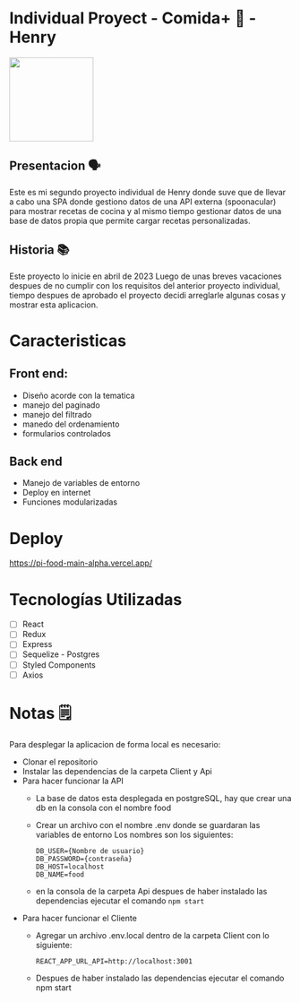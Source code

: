 

# **Individual Proyect** - Comida+ 🥑 - Henry

<img height="150" src="./comida+Icon.png" />

## Presentacion 🗣️

Este es mi segundo proyecto individual de Henry donde suve que de llevar a cabo una SPA donde gestiono datos de una API externa (spoonacular) para mostrar recetas de cocina y al mismo tiempo gestionar datos de una base de datos propia que permite cargar recetas personalizadas.

## Historia 📚

Este proyecto lo inicie en abril de 2023 Luego de unas breves vacaciones despues de no cumplir con los requisitos del anterior proyecto individual, tiempo despues de aprobado el proyecto decidi arreglarle algunas cosas y mostrar esta aplicacion.

# Caracteristicas

## Front end:
- Diseño acorde con la tematica 
- manejo del paginado 
- manejo del filtrado 
- manedo del ordenamiento
- formularios controlados

## Back end
- Manejo de variables de entorno
- Deploy en internet
- Funciones modularizadas

# Deploy

https://pi-food-main-alpha.vercel.app/

# Tecnologías Utilizadas

- [ ] React
- [ ] Redux
- [ ] Express
- [ ] Sequelize - Postgres
- [ ] Styled Components
- [ ] Axios

# Notas 🗒️

Para desplegar la aplicacion de forma local es necesario:

- Clonar el repositorio
- Instalar las dependencias de la carpeta Client y Api 
- Para hacer funcionar la API
  - La base de datos esta desplegada en postgreSQL, hay que crear una db en la consola con el nombre food
  - Crear un archivo con el nombre .env donde se guardaran las variables de entorno
    Los nombres son los siguientes:
    
    ```
    DB_USER={Nombre de usuario}
    DB_PASSWORD={contraseña}
    DB_HOST=localhost
    DB_NAME=food
    ```
  - en la consola de la carpeta Api despues de haber instalado las dependencias ejecutar el comando ```npm start```
- Para hacer funcionar el Cliente  
  - Agregar un archivo .env.local dentro de la carpeta Client con lo siguiente:
  
    ```
    REACT_APP_URL_API=http://localhost:3001
    ```
  - Despues de haber instalado las dependencias ejecutar el comando npm start  
